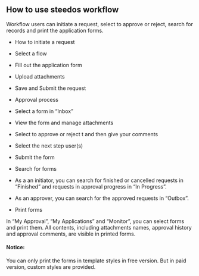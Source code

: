 ## How to use steedos workflow

Workflow users can initiate a request, select to approve or reject, search for records and print the application forms.

- How to initiate a request
 - Select a flow
 - Fill out the application form
 - Upload attachments
 - Save and Submit the request

- Approval process
 - Select a form in “Inbox”
 - View the form and manage attachments
 - Select to approve or reject t and then give your comments
 - Select the next step user(s)
 - Submit the form

- Search for forms
 - As a an initiator, you can search for finished or cancelled requests in “Finished” and requests in approval progress in “In Progress”. 
 - As an approver, you can search for the approved requests in “Outbox”.

- Print forms

In “My Approval”, “My Applications” and “Monitor”, you can select forms and print them. All contents, including attachments names, approval history and approval comments, are visible in printed forms.

#### Notice:
You can only print the forms in template styles in free version. But in paid version, custom styles are provided.
